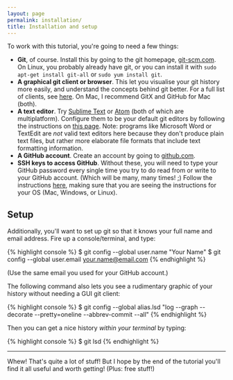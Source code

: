 ```yaml
---
layout: page
permalink: installation/
title: Installation and setup
---
```


To work with this tutorial, you're going to need a few things:

- **Git**, of course. Install this by going to the git homepage,
  [git-scm.com](http://git-scm.com). On Linux, you probably already have git,
  or you can install it with `sudo apt-get install git-all` or
  `sudo yum install git`.
- **A graphical git client or browser**. This let you visualise your git
  history more easily, and understand the concepts behind git better. For a
  full list of clients, see [here](http://git-scm.com/downloads/guis). On Mac,
  I recommend GitX and GitHub for Mac (both).
- **A text editor**. Try [Sublime Text](http://www.sublimetext.com)
  or [Atom](https://atom.io) (both of which are multiplatform). Configure them
  to be your default git editors by following the instructions on
  [this page](https://help.github.com/articles/associating-text-editors-with-git/).
  Note: programs like Microsoft Word or TextEdit are *not* valid text editors
  here because they don't produce plain text files, but rather more elaborate
  file formats that include text formatting information.
- **A GitHub account**. Create an account by going to
  [github.com](https://github.com).
- **SSH keys to access GitHub**. Without these, you will need to type your
  GitHub password every single time you try to do read from or write to your
  GitHub account. (Which will be many, many times! ;) Follow the instructions
  [here](https://help.github.com/articles/generating-ssh-keys/), making sure
  that you are seeing the instructions for your OS (Mac, Windows, or Linux).


## Setup

Additionally, you'll want to set up git so that it knows your full name and
email address. Fire up a console/terminal, and type:

{% highlight console %}
$ git config --global user.name "Your Name"
$ git config --global user.email your.name@email.com
{% endhighlight %}

(Use the same email you used for your GitHub account.)

The following command also lets you see a rudimentary graphic of your history
without needing a GUI git client:

{% highlight console %}
$ git config --global alias.lsd "log --graph --decorate --pretty=oneline --abbrev-commit --all"
{% endhighlight %}

Then you can get a nice history *within your terminal* by typing:

{% highlight console %}
$ git lsd
{% endhighlight %}

---

Whew! That's quite a lot of stuff! But I hope by the end of the tutorial you'll
find it all useful and worth getting! (Plus: free stuff!)
